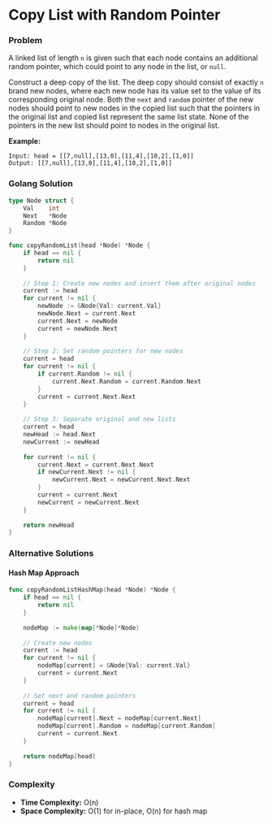 # Copy List with Random Pointer

### Problem
A linked list of length `n` is given such that each node contains an additional random pointer, which could point to any node in the list, or `null`.

Construct a deep copy of the list. The deep copy should consist of exactly `n` brand new nodes, where each new node has its value set to the value of its corresponding original node. Both the `next` and `random` pointer of the new nodes should point to new nodes in the copied list such that the pointers in the original list and copied list represent the same list state. None of the pointers in the new list should point to nodes in the original list.

**Example:**
```
Input: head = [[7,null],[13,0],[11,4],[10,2],[1,0]]
Output: [[7,null],[13,0],[11,4],[10,2],[1,0]]
```

### Golang Solution

```go
type Node struct {
    Val    int
    Next   *Node
    Random *Node
}

func copyRandomList(head *Node) *Node {
    if head == nil {
        return nil
    }
    
    // Step 1: Create new nodes and insert them after original nodes
    current := head
    for current != nil {
        newNode := &Node{Val: current.Val}
        newNode.Next = current.Next
        current.Next = newNode
        current = newNode.Next
    }
    
    // Step 2: Set random pointers for new nodes
    current = head
    for current != nil {
        if current.Random != nil {
            current.Next.Random = current.Random.Next
        }
        current = current.Next.Next
    }
    
    // Step 3: Separate original and new lists
    current = head
    newHead := head.Next
    newCurrent := newHead
    
    for current != nil {
        current.Next = current.Next.Next
        if newCurrent.Next != nil {
            newCurrent.Next = newCurrent.Next.Next
        }
        current = current.Next
        newCurrent = newCurrent.Next
    }
    
    return newHead
}
```

### Alternative Solutions

#### **Hash Map Approach**
```go
func copyRandomListHashMap(head *Node) *Node {
    if head == nil {
        return nil
    }
    
    nodeMap := make(map[*Node]*Node)
    
    // Create new nodes
    current := head
    for current != nil {
        nodeMap[current] = &Node{Val: current.Val}
        current = current.Next
    }
    
    // Set next and random pointers
    current = head
    for current != nil {
        nodeMap[current].Next = nodeMap[current.Next]
        nodeMap[current].Random = nodeMap[current.Random]
        current = current.Next
    }
    
    return nodeMap[head]
}
```

### Complexity
- **Time Complexity:** O(n)
- **Space Complexity:** O(1) for in-place, O(n) for hash map
